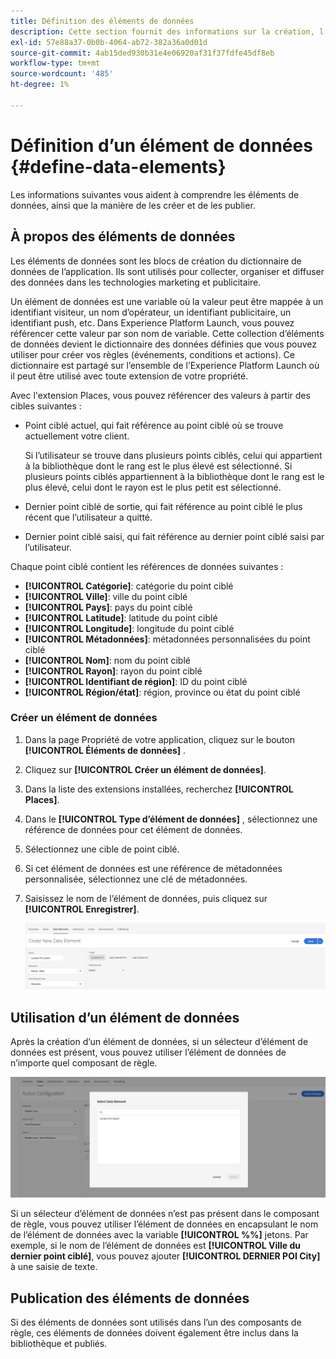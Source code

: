 ```yaml
---
title: Définition des éléments de données
description: Cette section fournit des informations sur la création, l’utilisation et la publication d’éléments de données dans Experience Platform Launch for Places.
exl-id: 57e88a37-0b0b-4064-ab72-382a36a0d01d
source-git-commit: 4ab15ded930b31e4e06920af31f37fdfe45df8eb
workflow-type: tm+mt
source-wordcount: '485'
ht-degree: 1%

---
```


# Définition d’un élément de données {#define-data-elements}

Les informations suivantes vous aident à comprendre les éléments de données, ainsi que la manière de les créer et de les publier.

## À propos des éléments de données

Les éléments de données sont les blocs de création du dictionnaire de données de l’application. Ils sont utilisés pour collecter, organiser et diffuser des données dans les technologies marketing et publicitaire.

Un élément de données est une variable où la valeur peut être mappée à un identifiant visiteur, un nom d’opérateur, un identifiant publicitaire, un identifiant push, etc. Dans Experience Platform Launch, vous pouvez référencer cette valeur par son nom de variable. Cette collection d’éléments de données devient le dictionnaire des données définies que vous pouvez utiliser pour créer vos règles (événements, conditions et actions). Ce dictionnaire est partagé sur l’ensemble de l’Experience Platform Launch où il peut être utilisé avec toute extension de votre propriété.

Avec l&#39;extension Places, vous pouvez référencer des valeurs à partir des cibles suivantes :

* Point ciblé actuel, qui fait référence au point ciblé où se trouve actuellement votre client.

   Si l’utilisateur se trouve dans plusieurs points ciblés, celui qui appartient à la bibliothèque dont le rang est le plus élevé est sélectionné. Si plusieurs points ciblés appartiennent à la bibliothèque dont le rang est le plus élevé, celui dont le rayon est le plus petit est sélectionné.
* Dernier point ciblé de sortie, qui fait référence au point ciblé le plus récent que l’utilisateur a quitté.
* Dernier point ciblé saisi, qui fait référence au dernier point ciblé saisi par l’utilisateur.

Chaque point ciblé contient les références de données suivantes :

* **[!UICONTROL Catégorie]**: catégorie du point ciblé
* **[!UICONTROL Ville]**: ville du point ciblé
* **[!UICONTROL Pays]**: pays du point ciblé
* **[!UICONTROL Latitude]**: latitude du point ciblé
* **[!UICONTROL Longitude]**: longitude du point ciblé
* **[!UICONTROL Métadonnées]**: métadonnées personnalisées du point ciblé
* **[!UICONTROL Nom]**: nom du point ciblé
* **[!UICONTROL Rayon]**: rayon du point ciblé
* **[!UICONTROL Identifiant de région]**: ID du point ciblé
* **[!UICONTROL Région/état]**: région, province ou état du point ciblé

### Créer un élément de données

1. Dans la page Propriété de votre application, cliquez sur le bouton **[!UICONTROL Éléments de données]** .

1. Cliquez sur **[!UICONTROL Créer un élément de données]**.

1. Dans la liste des extensions installées, recherchez **[!UICONTROL Places]**.

1. Dans le **[!UICONTROL Type d’élément de données]** , sélectionnez une référence de données pour cet élément de données.

1. Sélectionnez une cible de point ciblé.

1. Si cet élément de données est une référence de métadonnées personnalisée, sélectionnez une clé de métadonnées.

1. Saisissez le nom de l’élément de données, puis cliquez sur **[!UICONTROL Enregistrer]**.

   ![Création d’un élément de données](/help/assets/create-de-7-v3.png)


## Utilisation d’un élément de données

Après la création d’un élément de données, si un sélecteur d’élément de données est présent, vous pouvez utiliser l’élément de données de n’importe quel composant de règle.

![Utilisation de l’élément de données](/help/assets/use-de-v2.png)

Si un sélecteur d’élément de données n’est pas présent dans le composant de règle, vous pouvez utiliser l’élément de données en encapsulant le nom de l’élément de données avec la variable **[!UICONTROL %%]** jetons.
Par exemple, si le nom de l’élément de données est **[!UICONTROL Ville du dernier point ciblé]**, vous pouvez ajouter **[!UICONTROL DERNIER POI City]** à une saisie de texte.


## Publication des éléments de données

Si des éléments de données sont utilisés dans l’un des composants de règle, ces éléments de données doivent également être inclus dans la bibliothèque et publiés.
